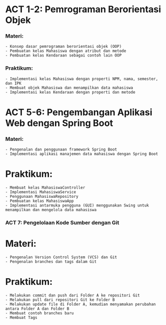 # ACT 1-2: Pemrograman Berorientasi Objek

### Materi:

    - Konsep dasar pemrograman berorientasi objek (OOP)
    - Pembuatan kelas Mahasiswa dengan atribut dan metode
    - Pembuatan kelas Kendaraan sebagai contoh lain OOP

### Praktikum:

    - Implementasi kelas Mahasiswa dengan properti NPM, nama, semester, dan IPK
    - Membuat objek Mahasiswa dan menampilkan data mahasiswa
    - Implementasi kelas Kendaraan dengan properti dan metode

# ACT 5-6: Pengembangan Aplikasi Web dengan Spring Boot

### Materi:

    - Pengenalan dan penggunaan framework Spring Boot
    - Implementasi aplikasi manajemen data mahasiswa dengan Spring Boot

# Praktikum:

    - Membuat kelas MahasiswaController
    - Implementasi MahasiswaService
    - Penggunaan MahasiswaRepository
    - Pembuatan kelas MahasiswaApp
    - Implementasi antarmuka pengguna (GUI) menggunakan Swing untuk menampilkan dan mengelola data mahasiswa

### ACT 7: Pengelolaan Kode Sumber dengan Git

# Materi:

    - Pengenalan Version Control System (VCS) dan Git
    - Pengenalan branches dan tags dalam Git

# Praktikum:

    - Melakukan commit dan push dari Folder A ke repositori Git
    - Melakukan pull dari repositori Git ke Folder B
    - Melakukan update file di Folder A, kemudian menyamakan perubahan antara Folder A dan Folder B
    - Membuat contoh branches baru
    - Membuat Tags

